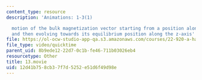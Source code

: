 ```yaml
---
content_type: resource
description: 'Animations: 1-3(1)

  motion of the bulk magnetization vector starting from a position along the x-axis
  and then evolving towards its equilibrium position along the z-axis'
file: https://ol-ocw-studio-app-qa.s3.amazonaws.com/courses/22-920-a-hands-on-introduction-to-nuclear-magnetic-resonance-january-iap-1997/12d41b758cb37f7d5252e51d6f49d98e_13.movie
file_type: video/quicktime
parent_uid: 8b9ede12-22d7-0c1b-fe46-711b03026eb4
resourcetype: Other
title: 13.movie
uid: 12d41b75-8cb3-7f7d-5252-e51d6f49d98e
---
```

